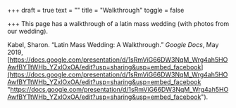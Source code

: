 +++
draft = true
text = ""
title = "Walkthrough"
toggle = false

+++
This page has a walkthrough of a latin mass wedding (with photos from our wedding).

Kabel, Sharon. “Latin Mass Wedding: A Walkthrough.” _Google Docs_, May 2019, [https://docs.google.com/presentation/d/1sRmViG66DW3NqM_Wrg4ah5HOAwfBYTtWHb_YZxlOxOA/edit?usp=sharing&usp=embed_facebook](https://docs.google.com/presentation/d/1sRmViG66DW3NqM_Wrg4ah5HOAwfBYTtWHb_YZxlOxOA/edit?usp=sharing&usp=embed_facebook "https://docs.google.com/presentation/d/1sRmViG66DW3NqM_Wrg4ah5HOAwfBYTtWHb_YZxlOxOA/edit?usp=sharing&usp=embed_facebook").